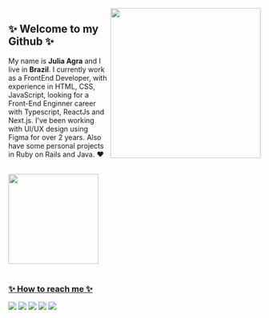 <img align="right" src="https://www.grmdocumentmanagement.com/wp-content/uploads/2020/10/medical-coding-workflow.png" width="300"/>


## ✨ Welcome to my Github ✨

My name is **Julia Agra** and I live in **Brazil**. I currently work as a FrontEnd Developer, with experience in HTML, CSS, JavaScript, looking for a Front-End Enginner career with Typescript, ReactJs and Next.js. I've been working with UI/UX design using Figma for over 2 years. Also have some personal projects in Ruby on Rails and Java. :heart:

</br>

<div style="">
<a href="https://github.com/martinsju">
<img height="180em" src="https://github-readme-stats.vercel.app/api/top-langs/?username=martinsju&layout=compact&langs_count=7&theme=tokyonight"/>
<!-- <img height="180em" src="https://github-readme-stats.vercel.app/api?username=martinsju&show_icons=true&theme=tokyonight&include_all_commits=true&count_private=true"/>  -->
</div>
  
</br>

### ✨ How to reach me ✨
<div>
<a href="https://instagram.com/kahorij" target="_blank"><img src="https://img.shields.io/badge/-Instagram-%23E4405F?style=for-the-badge&logo=instagram&logoColor=white" target="_blank"></a>
<a href="https://www.linkedin.com/in/juliaamartins/" target="_blank"><img src="https://img.shields.io/badge/-LinkedIn-%230077B5?style=for-the-badge&logo=linkedin&logoColor=white" target="_blank"></a>
<a href = "mailto:agramartinsj@gmail.com"><img src="https://img.shields.io/badge/Gmail-D14836?style=for-the-badge&logo=gmail&logoColor=white" target="_blank"></a>
<a href="https://www.twitch.tv/kahorij" target="_blank"><img src="https://img.shields.io/badge/Twitch-9146FF?style=for-the-badge&logo=twitch&logoColor=white" target="_blank"></a>
<a href="https://open.spotify.com/user/julinhahmaster?si=124b2a3f295245ec" target="_blank"><img src="https://img.shields.io/badge/Spotify-1ED760?&style=for-the-badge&logo=spotify&logoColor=white" target="_blank"></a>
</div>

<!--✨-->
